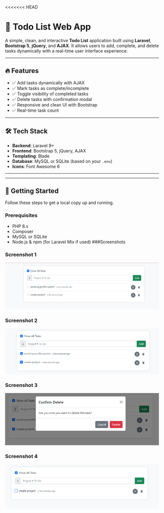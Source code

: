 <<<<<<< HEAD
# 📝 Todo List Web App

A simple, clean, and interactive **Todo List** application built using **Laravel**, **Bootstrap 5**, **jQuery**, and **AJAX**. It allows users to add, complete, and delete tasks dynamically with a real-time user interface experience.

---

## 🔥 Features

- ✅ Add tasks dynamically with AJAX
- ✅ Mark tasks as complete/incomplete
- ✅ Toggle visibility of completed tasks
- ✅ Delete tasks with confirmation modal
- ✅ Responsive and clean UI with Bootstrap
- ✅ Real-time task count

---

## 🛠️ Tech Stack

- **Backend**: Laravel 9+
- **Frontend**: Bootstrap 5, jQuery, AJAX
- **Templating**: Blade
- **Database**: MySQL or SQLite (based on your `.env`)
- **Icons**: Font Awesome 6

---

---

## 🚀 Getting Started

Follow these steps to get a local copy up and running.

### Prerequisites

- PHP 8.x
- Composer
- MySQL or SQLite
- Node.js & npm (for Laravel Mix if used)
###Screenshots
### Screenshot 1
![Screenshot 1](screenshot/Screenshot_1.png)

### Screenshot 2
![Screenshot 2](screenshot/Screenshot_2.png)
### Screenshot 3
![Screenshot 3](screenshot/Screenshot_3.png)
### Screenshot 4
![Screenshot 3](screenshot/Screenshot_4.png)
